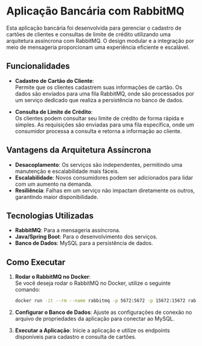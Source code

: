 # Aplicação Bancária com RabbitMQ

Esta aplicação bancária foi desenvolvida para gerenciar o cadastro de cartões de clientes e consultas de limite de crédito utilizando uma arquitetura assíncrona com RabbitMQ. O design modular e a integração por meio de mensageria proporcionam uma experiência eficiente e escalável.

## Funcionalidades

- **Cadastro de Cartão do Cliente**:  
  Permite que os clientes cadastrem suas informações de cartão. Os dados são enviados para uma fila RabbitMQ, onde são processados por um serviço dedicado que realiza a persistência no banco de dados.

- **Consulta de Limite de Crédito**:  
  Os clientes podem consultar seu limite de crédito de forma rápida e simples. As requisições são enviadas para uma fila específica, onde um consumidor processa a consulta e retorna a informação ao cliente.

## Vantagens da Arquitetura Assíncrona

- **Desacoplamento**: Os serviços são independentes, permitindo uma manutenção e escalabilidade mais fáceis.
- **Escalabilidade**: Novos consumidores podem ser adicionados para lidar com um aumento na demanda.
- **Resiliência**: Falhas em um serviço não impactam diretamente os outros, garantindo maior disponibilidade.

## Tecnologias Utilizadas

- **RabbitMQ**: Para a mensageria assíncrona.
- **Java/Spring Boot**: Para o desenvolvimento dos serviços.
- **Banco de Dados**: MySQL para a persistência de dados.

## Como Executar

1. **Rodar o RabbitMQ no Docker**:  
   Se você deseja rodar o RabbitMQ no Docker, utilize o seguinte comando:

   ```bash
   docker run -it --rm --name rabbitmq -p 5672:5672 -p 15672:15672 rabbitmq:4.0-management

2. **Configurar o Banco de Dados**: Ajuste as configurações de conexão no arquivo de propriedades da aplicação para conectar ao MySQL.

3. **Executar a Aplicação**: Inicie a aplicação e utilize os endpoints disponíveis para cadastro e consulta de cartões.
